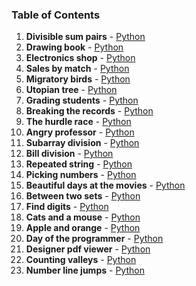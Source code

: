 ### Table of Contents
1. __Divisible sum pairs__ - [Python](Divisible%20Sum%20Pairs.py)
1. __Drawing book__ - [Python](Drawing%20Book.py)
1. __Electronics shop__ - [Python](Electronics%20Shop.py)
1. __Sales by match__ - [Python](Sales%20by%20Match.py)
1. __Migratory birds__ - [Python](Migratory%20Birds.py)
1. __Utopian tree__ - [Python](Utopian%20Tree.py)
1. __Grading students__ - [Python](Grading%20Students.py)
1. __Breaking the records__ - [Python](Breaking%20the%20Records.py)
1. __The hurdle race__ - [Python](The%20Hurdle%20Race.py)
1. __Angry professor__ - [Python](Angry%20Professor.py)
1. __Subarray division__ - [Python](Subarray%20Division.py)
1. __Bill division__ - [Python](Bill%20Division.py)
1. __Repeated string__ - [Python](Repeated%20String.py)
1. __Picking numbers__ - [Python](Picking%20Numbers.py)
1. __Beautiful days at the movies__ - [Python](Beautiful%20Days%20at%20the%20Movies.py)
1. __Between two sets__ - [Python](Between%20Two%20Sets.py)
1. __Find digits__ - [Python](Find%20Digits.py)
1. __Cats and a mouse__ - [Python](Cats%20and%20a%20Mouse.py)
1. __Apple and orange__ - [Python](Apple%20and%20Orange.py)
1. __Day of the programmer__ - [Python](Day%20of%20the%20Programmer.py)
1. __Designer pdf viewer__ - [Python](Designer%20PDF%20Viewer.py)
1. __Counting valleys__ - [Python](Counting%20Valleys.py)
1. __Number line jumps__ - [Python](Number%20Line%20Jumps.py)
